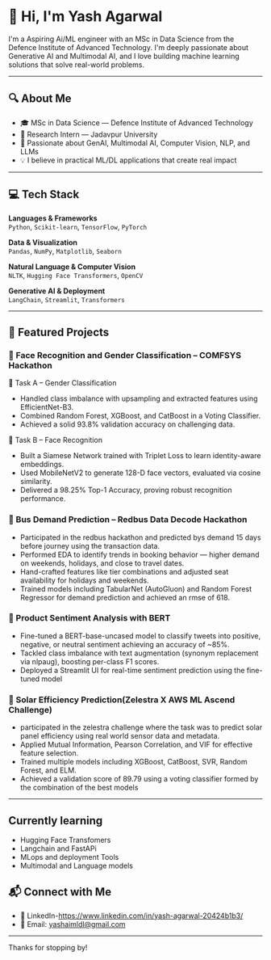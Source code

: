 # 👋 Hi, I'm Yash Agarwal

I'm a Aspiring Ai/ML engineer with an MSc in Data Science from the Defence Institute of Advanced Technology. I'm deeply passionate about Generative AI and Multimodal AI, and I love building machine learning solutions that solve real-world problems.


---

## 🔍 About Me

- 🎓 MSc in Data Science — Defence Institute of Advanced Technology  
- 🧪 Research Intern — Jadavpur University  
- 🧠 Passionate about GenAI, Multimodal AI, Computer Vision, NLP, and LLMs  
- 💡 I believe in practical ML/DL applications that create real impact  

---

## 💻 Tech Stack

**Languages & Frameworks**  
`Python`, `Scikit-learn`, `TensorFlow`, `PyTorch`

**Data & Visualization**  
`Pandas`, `NumPy`, `Matplotlib`, `Seaborn`

**Natural Language & Computer Vision**  
`NLTK`, `Hugging Face Transformers`, `OpenCV`

**Generative AI & Deployment**  
`LangChain`, `Streamlit`, `Transformers`

---

## 🚀 Featured Projects

### 🔐 Face Recognition and Gender Classification – COMFSYS Hackathon  
🔹 Task A – Gender Classification
- Handled class imbalance with upsampling and extracted features using EfficientNet-B3.
- Combined Random Forest, XGBoost, and CatBoost in a Voting Classifier.
- Achieved a solid 93.8% validation accuracy on challenging data.

🔹 Task B – Face Recognition
- Built a Siamese Network trained with Triplet Loss to learn identity-aware embeddings.
- Used MobileNetV2 to generate 128-D face vectors, evaluated via cosine similarity.
- Delivered a 98.25% Top-1 Accuracy, proving robust recognition performance. 

### 🚌 Bus Demand Prediction – Redbus Data Decode Hackathon  
- Participated in the redbus hackathon and predicted bys demand 15 days before journey using the transaction data.
- Performed EDA to identify trends in booking behavior — higher demand on weekends, holidays, and close to travel dates.
- Hand-crafted features like tier combinations and adjusted seat availability for holidays and weekends.
- Trained models including TabularNet (AutoGluon) and Random Forest Regressor for demand prediction and achieved an rmse of 618.
  
### 💬 Product Sentiment Analysis with BERT  
- Fine-tuned a BERT-base-uncased model to classify tweets into positive, negative, or neutral sentiment achieving  an accuracy of ~85%.
- Tackled class imbalance with text augmentation (synonym replacement via nlpaug), boosting per-class F1 scores.
- Deployed a Streamlit UI for real-time sentiment prediction using the fine-tuned model
  
### 🔆 Solar Efficiency Prediction(Zelestra X AWS ML Ascend Challenge)
 - participated in the zelestra challenge where the task was to predict solar panel efficiency using real world sensor data and metadata.
 - Applied Mutual Information, Pearson Correlation, and VIF for effective feature selection.
 - Trained multiple models including XGBoost, CatBoost, SVR, Random Forest, and ELM.
 - Achieved a validation score of 89.79 using a voting classifier formed by the combination of the best models
---

## Currently learning
- Hugging Face Transfomers
- Langchain and FastAPi
- MLops and deployment Tools
- Multimodal and Language models
## 📬 Connect with Me

- 💼 LinkedIn-https://www.linkedin.com/in/yash-agarwal-20424b1b3/  
- 📧 Email: yashaimldl@gmail.com
---

Thanks for stopping by!


